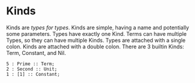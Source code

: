 # Kinds

Kinds are *types for types*.
Kinds are simple, having a name and potentially some parameters.
Types have exactly one Kind.
Terms can have multiple Types, so they can have multiple Kinds.
Types are attached with a single colon.
Kinds are attached with a double colon.
There are 3 builtin Kinds: Term, Constant, and Nil.

```lsts
5 : Prime :: Term;
2 : Second :: Unit;
1 : [1] :: Constant;
```
